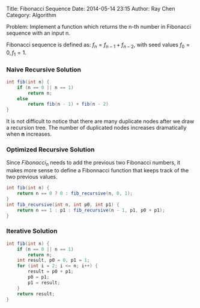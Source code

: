 Title: Fibonacci Sequence
Date: 2014-05-14 23:15
Author: Ray Chen
Category: Algorithm

Problem: Implement a function which returns the n-th number in Fibonacci sequence with an input n. 

Fibonacci sequence is defined as:
$f_{n} = f_{n-1} + f_{n-2}$, with seed values $f_{0} = 0, f_{1} = 1$.

### Naive Recursive Solution

```java
int fib(int n) {
	if (n == 0 || n == 1)
		return n;
	else
		return fib(n - 1) + fib(n - 2)
}	
```
It is not difficult to notice that there are many duplicate nodes after we draw a recursion tree. The number of duplicated nodes increases dramatically when __n__ increases.

### Optimized Recursive Solution

Since $Fibonacci_{n}$ needs to add the previous two Fibonacci numbers, it makes more sense to define a Fibonnacci function that keeps track of the two previous values.

```java
int fib(int n) {
	return n == 0 ? 0 : fib_recursive(n, 0, 1);
}
int fib_recursive(int n, int p0, int p1) {
	return n == 1 : p1 : fib_recursive(n - 1, p1, p0 + p1);
}
```

### Iterative Solution

```java
int fib(int n) {
	if (n == 0 || n == 1)
		return n;
	int result, p0 = 0, p1 = 1;
	for (int i = 2; i <= n; i++) {
		result = p0 + p1;
		p0 = p1;
		p1 = result;
	}
	return result;
}
```
